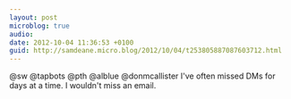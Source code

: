 ```yaml
---
layout: post
microblog: true
audio: 
date: 2012-10-04 11:36:53 +0100
guid: http://samdeane.micro.blog/2012/10/04/t253805887087603712.html
---
```

@sw @tapbots @pth @alblue @donmcallister I've often missed DMs for days at a time. I wouldn't miss an email.
